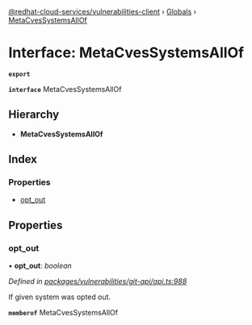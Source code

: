 [@redhat-cloud-services/vulnerabilities-client](../README.md) › [Globals](../globals.md) › [MetaCvesSystemsAllOf](metacvessystemsallof.md)

# Interface: MetaCvesSystemsAllOf

**`export`** 

**`interface`** MetaCvesSystemsAllOf

## Hierarchy

* **MetaCvesSystemsAllOf**

## Index

### Properties

* [opt_out](metacvessystemsallof.md#opt_out)

## Properties

###  opt_out

• **opt_out**: *boolean*

*Defined in [packages/vulnerabilities/git-api/api.ts:988](https://github.com/RedHatInsights/javascript-clients/blob/master/packages/vulnerabilities/git-api/api.ts#L988)*

If given system was opted out.

**`memberof`** MetaCvesSystemsAllOf
